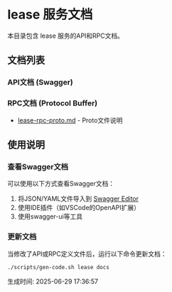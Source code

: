 # lease 服务文档

本目录包含 lease 服务的API和RPC文档。

## 文档列表

### API文档 (Swagger)

### RPC文档 (Protocol Buffer)
- [lease-rpc-proto.md](./lease-rpc-proto.md) - Proto文件说明

## 使用说明

### 查看Swagger文档
可以使用以下方式查看Swagger文档：
1. 将JSON/YAML文件导入到 [Swagger Editor](https://editor.swagger.io/)
2. 使用IDE插件（如VSCode的OpenAPI扩展）
3. 使用swagger-ui等工具

### 更新文档
当修改了API或RPC定义文件后，运行以下命令更新文档：
```bash
./scripts/gen-code.sh lease docs
```

生成时间: 2025-06-29 17:36:57
